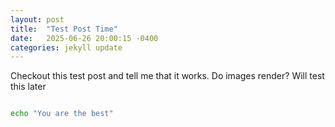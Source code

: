 ```yaml
---
layout: post
title:  "Test Post Time"
date:   2025-06-26 20:00:15 -0400
categories: jekyll update
---
```


Checkout this test post and tell me that it works. Do images render? Will test this later

```bash

echo "You are the best"

```